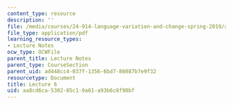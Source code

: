 ```yaml
---
content_type: resource
description: ''
file: /media/courses/24-914-language-variation-and-change-spring-2019/aa8cd6ca530205c19a61a93b6c8f98bf_MIT24_914s19_lec6.pdf
file_type: application/pdf
learning_resource_types:
- Lecture Notes
ocw_type: OCWFile
parent_title: Lecture Notes
parent_type: CourseSection
parent_uid: ad448cc4-037f-1356-6bd7-86087b7e9f32
resourcetype: Document
title: Lecture 6
uid: aa8cd6ca-5302-05c1-9a61-a93b6c8f98bf
---
```

